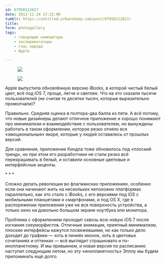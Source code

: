 ```yaml
---
id: 67950112627
date: 2013-11-24 17:22:00
tumblr: https://untitled.urbansheep.com/post/67950112627/
title:
form: photogallery
tags:
    - говорящие компьютеры
    - экспириентаторы
    - глас народа
    - Apple

---
```


<div class="gallery">
<figure>
<img src="/media/67950112627_1.png" loading="lazy" />
</figure>
<figure>
<img src="/media/67950112627_2.png" loading="lazy" />
</figure>
</div>

<p>Apple выпустила обновлённую версию iBooks, в которой чистый белый цвет, всё под iOS 7, проще, легче и светлее. Что на это сказали тысячи пользователей (не считая те десятки тысяч, которые выразительно промолчали)?</p>

<p>Правильно. Средняя оценка в полтора-два балла из пяти. А всё потому, что новые дизайнеры делают отличное приложение и хорошо понимают про минимализм и взаимодействие с пользователем, но вынуждены работать в таком оформлении, которое резко отняло все «эмоциональные» якоря, которые у людей оставались от прошлых версий.</p>

<p>Для сравнения, приложение Киндла тоже обновилось под «плоский тренд», но при этом его разработчики не стали резко всё перекрашивать в белый, и оставили основные цветовые и интерфейсные акценты.</p>

<p class="splitter">* * *</p>

<p>Сложно делать революции во флагманских приложениях, особенно если они начинают жить на нескольких непохожих платформах параллельно, как это стало с iBooks, с его версиями под iOS с мобильными планшетами и смартфонами, и под OS X, где в распоряжении приложения уже не вся поверхность устройства, а только окно на довольно большом экране ноутбука или монитора.</p>

<p>Проблема с оформлением проходит сквозь всю новую iOS 7 после изгнания скеуморфистов. Отличные анимации, приятный минимализм, плоские интерфейсы кажутся посвежевшими, но как только дело доходит до графики — хоть в линиях иконок, хоть в цветовых сочетаниях и оттенках — всё выглядит страшновато и по-инопланетному. И мы привыкнем, и новая версия по расписанию наступит следующим летом, но эту «инопланетность» Эпплу мы будем припоминать ещё долго.</p>
